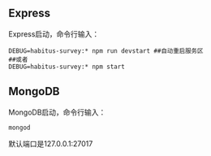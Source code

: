 ## Express

Express启动，命令行输入：

```shell
DEBUG=habitus-survey:* npm run devstart ##自动重启服务区
##或者
DEBUG=habitus-survey:* npm start
```

## MongoDB

MongoDB启动，命令行输入：

```
mongod
```

默认端口是127.0.0.1:27017



